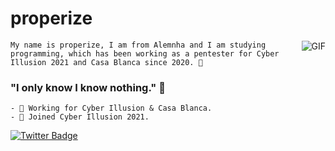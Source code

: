 #                                                     properize

<img align="right" alt="GIF" src="https://media.discordapp.net/attachments/782665455587557417/797153231360491550/57b73e4287a17d2dbddedf5de9ae40b5.png?width=240&height=240"/>

```My name is properize, I am from Alemnha and I am studying programming, which has been working as a pentester for Cyber Illusion 2021 and Casa Blanca since 2020. 📝```

### "I only know I know nothing." 🧠

```- 🌎 From Berlim - Alemanha
- 🧠 Working for Cyber Illusion & Casa Blanca.
- 🧪 Joined Cyber Illusion 2021.
```
[![Twitter Badge](https://img.shields.io/badge/-@properize-2ccce9?style=flat-square&labelColor=2ccce9&logo=twitter&logoColor=white&link=https://twitter.com/properize)](https://twitter.com/properize) 
<!--
**SystemsFrozen/SystemsFrozen** is a ✨ _special_ ✨ repository because its `README.md` (this file) appears on your GitHub profile.

